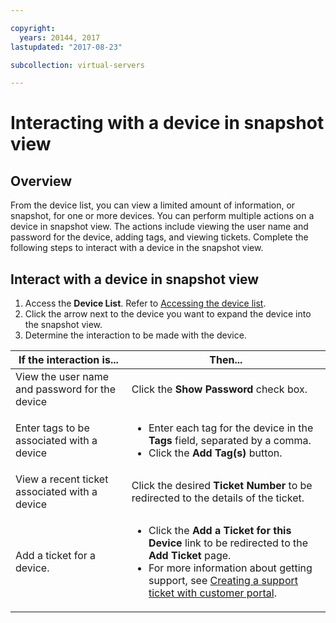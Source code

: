 ```yaml
---

copyright:
  years: 20144, 2017
lastupdated: "2017-08-23"

subcollection: virtual-servers

---
```


# Interacting with a device in snapshot view

## Overview

From the device list, you can view a limited amount of information, or snapshot, for one or more devices. You can perform multiple actions on a device in snapshot view. The actions include viewing the user name and password for the device, adding tags, and viewing tickets. Complete the following steps to interact with a device in the snapshot view.

## Interact with a device in snapshot view

1. Access the **Device List**. Refer to [Accessing the device list](/docs/vsi?topic=virtual-servers-managing-virtual-servers).
2. Click the arrow next to the device you want to expand the device into the snapshot view.
3. Determine the interaction to be made with the device.

|If the interaction is...|Then...|
|---|---|
|View the user name and password for the device|Click the **Show Password** check box.|
|Enter tags to be associated with a device|<ul><li>Enter each tag for the device in the **Tags** field, separated by a comma.</li><li>Click the **Add Tag(s)** button.</li></ul>|
|View a recent ticket associated with a device|Click the desired **Ticket Number** to be redirected to the details of the ticket.|
|Add a ticket for a device.|<ul><li>Click the **Add a Ticket for this Device** link to be redirected to the **Add Ticket** page.</li><li>For more information about getting support, see [Creating a support ticket with customer portal](/docs/customer-portal?topic=customer-portal-customerportal_support).</li></ul>|
